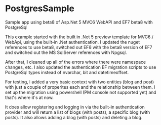 # PostgresSample
Sample app using beta8 of Asp.Net 5 MVC6 WebAPI and EF7 beta8 with PostgreSql

This example started with the built in .Net 5 preview template for MVC6 / WebApi, using the built-in .Net authentication. I updated the nuget references to use beta8, switched out EF6 with the beta8 version of EF7 and switched out the MS SqlServer references with Npgsql.

After that, I cleaned up all of the errors where there were namespace changes, etc. I also updated the authentication EF migration scripts to use PostgreSql types instead of nvarchar, bit and datetimeoffset.

For testing, I added a very basic context with two entities (blog and post) with just a couple of properites each and the relationship between them. I set up the migration using powershell (PM console not supported yet) and that's where it's at now.

It does allow registering and logging in via the built-in authentication provider and will return a list of blogs (with posts), a specific blog (with posts). It also allows adding a blog (with posts) and deleting a blog.
